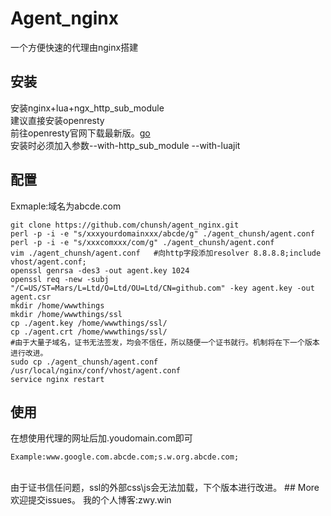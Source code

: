 # Agent_nginx
一个方便快速的代理由nginx搭建

## 安装
安装nginx+lua+ngx_http_sub_module</br>
建议直接安装openresty</br>
前往openresty官网下载最新版。[go](http://openresty.org/#Download)</br>
安装时必须加入参数--with-http_sub_module --with-luajit</br>
## 配置
Exmaple:域名为abcde.com</br>
```
git clone https://github.com/chunsh/agent_nginx.git
perl -p -i -e "s/xxxyourdomainxxx/abcde/g" ./agent_chunsh/agent.conf
perl -p -i -e "s/xxxcomxxx/com/g" ./agent_chunsh/agent.conf
vim ./agent_chunsh/agent.conf   #向http字段添加resolver 8.8.8.8;include vhost/agent.conf;
openssl genrsa -des3 -out agent.key 1024
openssl req -new -subj "/C=US/ST=Mars/L=Ltd/O=Ltd/OU=Ltd/CN=github.com" -key agent.key -out agent.csr 
mkdir /home/wwwthings
mkdir /home/wwwthings/ssl
cp ./agent.key /home/wwwthings/ssl/
cp ./agent.crt /home/wwwthings/ssl/
#由于大量子域名，证书无法签发，均会不信任，所以随便一个证书就行。机制将在下一个版本进行改进。
sudo cp ./agent_chunsh/agent.conf /usr/local/nginx/conf/vhost/agent.conf
service nginx restart
```
## 使用
在想使用代理的网址后加.youdomain.com即可</br>
```
Example:www.google.com.abcde.com;s.w.org.abcde.com;
```
</br>
由于证书信任问题，ssl的外部css\js会无法加载，下个版本进行改进。
## More
欢迎提交issues。
我的个人博客:zwy.win
